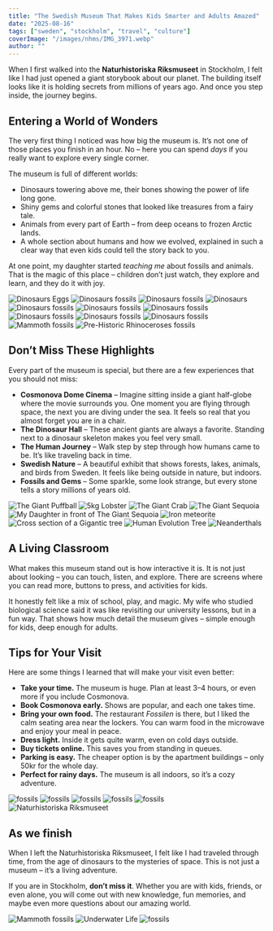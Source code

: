 ```yaml
---
title: "The Swedish Museum That Makes Kids Smarter and Adults Amazed"
date: "2025-08-16"
tags: ["sweden", "stockholm", "travel", "culture"]
coverImage: "/images/nhms/IMG_3971.webp"
author: ""
---
```


When I first walked into the **Naturhistoriska Riksmuseet** in Stockholm, I felt like I had just opened a giant storybook about our planet. The building itself looks like it is holding secrets from millions of years ago. And once you step inside, the journey begins.

## Entering a World of Wonders

The very first thing I noticed was how big the museum is. It’s not one of those places you finish in an hour. No – here you can spend *days* if you really want to explore every single corner.

The museum is full of different worlds:

* Dinosaurs towering above me, their bones showing the power of life long gone.
* Shiny gems and colorful stones that looked like treasures from a fairy tale.
* Animals from every part of Earth – from deep oceans to frozen Arctic lands.
* A whole section about humans and how we evolved, explained in such a clear way that even kids could tell the story back to you.

At one point, my daughter started *teaching me* about fossils and animals. That is the magic of this place – children don’t just watch, they explore and learn, and they do it with joy.

<!--gallery-->
![Dinosaurs Eggs](/images/nhms/IMG_3976.webp)
![Dinosaurs fossils](/images/nhms/IMG_3947.webp)
![Dinosaurs fossils](/images/nhms/IMG_3949.webp)
![Dinosaurs](/images/nhms/IMG_3974.webp)
![Dinosaurs fossils](/images/nhms/IMG_3975.webp)
![Dinosaurs fossils](/images/nhms/IMG_3981.webp)
![Dinosaurs fossils](/images/nhms/IMG_3985.webp)
![Dinosaurs fossils](/images/nhms/IMG_3986.webp)
![Dinosaurs fossils](/images/nhms/IMG_3987.webp)
![Dinosaurs fossils](/images/nhms/IMG_3989.webp)
![Mammoth fossils](/images/nhms/IMG_3999.webp)
![Pre-Historic Rhinoceroses fossils](/images/nhms/IMG_4005.webp)
<!--gallery-->

## Don’t Miss These Highlights

Every part of the museum is special, but there are a few experiences that you should not miss:

* **Cosmonova Dome Cinema** – Imagine sitting inside a giant half-globe where the movie surrounds you. One moment you are flying through space, the next you are diving under the sea. It feels so real that you almost forget you are in a chair.
* **The Dinosaur Hall** – These ancient giants are always a favorite. Standing next to a dinosaur skeleton makes you feel very small.
* **The Human Journey** – Walk step by step through how humans came to be. It’s like traveling back in time.
* **Swedish Nature** – A beautiful exhibit that shows forests, lakes, animals, and birds from Sweden. It feels like being outside in nature, but indoors.
* **Fossils and Gems** – Some sparkle, some look strange, but every stone tells a story millions of years old.

<!--gallery-->
![The Giant Puffball](/images/nhms/IMG_3923.webp)
![5kg Lobster](/images/nhms/IMG_3926.webp)
![The Giant Crab](/images/nhms/IMG_3929.webp)
![The Giant Sequoia](/images/nhms/IMG_3934.webp)
![My Daughter in front of The Giant Sequoia](/images/nhms/IMG_3933.webp)
![Iron meteorite](/images/nhms/IMG_3936.webp)
![Cross section of a Gigantic tree](/images/nhms/IMG_3952.webp)
![Human Evolution Tree](/images/nhms/IMG_3995.webp)
![Neanderthals](/images/nhms/IMG_4006.webp)
<!--gallery-->

## A Living Classroom

What makes this museum stand out is how interactive it is. It is not just about looking – you can touch, listen, and explore. There are screens where you can read more, buttons to press, and activities for kids.

It honestly felt like a mix of school, play, and magic. My wife who studied biological science said it was like revisiting our university lessons, but in a fun way. That shows how much detail the museum gives – simple enough for kids, deep enough for adults.

## Tips for Your Visit

Here are some things I learned that will make your visit even better:

* **Take your time.** The museum is huge. Plan at least 3–4 hours, or even more if you include Cosmonova.
* **Book Cosmonova early.** Shows are popular, and each one takes time.
* **Bring your own food.** The restaurant *Fossilen* is there, but I liked the calm seating area near the lockers. You can warm food in the microwave and enjoy your meal in peace.
* **Dress light.** Inside it gets quite warm, even on cold days outside.
* **Buy tickets online.** This saves you from standing in queues.
* **Parking is easy.** The cheaper option is by the apartment buildings – only 50kr for the whole day.
* **Perfect for rainy days.** The museum is all indoors, so it’s a cozy adventure.

<!--gallery-->
![fossils](/images/nhms/IMG_3937.webp)
![fossils](/images/nhms/IMG_3939.webp)
![fossils](/images/nhms/IMG_3943.webp)
![fossils](/images/nhms/IMG_3979.webp)
![fossils](/images/nhms/IMG_3982.webp)
![Naturhistoriska Riksmuseet](/images/nhms/IMG_3909.webp)
<!--gallery-->

## As we finish

When I left the Naturhistoriska Riksmuseet, I felt like I had traveled through time, from the age of dinosaurs to the mysteries of space. This is not just a museum – it’s a living adventure.

If you are in Stockholm, **don’t miss it**. Whether you are with kids, friends, or even alone, you will come out with new knowledge, fun memories, and maybe even more questions about our amazing world.

<!--gallery-->
![Mammoth fossils](/images/nhms/IMG_4002.webp)
![Underwater Life](/images/nhms/IMG_4013.webp)
![fossils](/images/nhms/IMG_3983.webp)

<!--gallery-->
